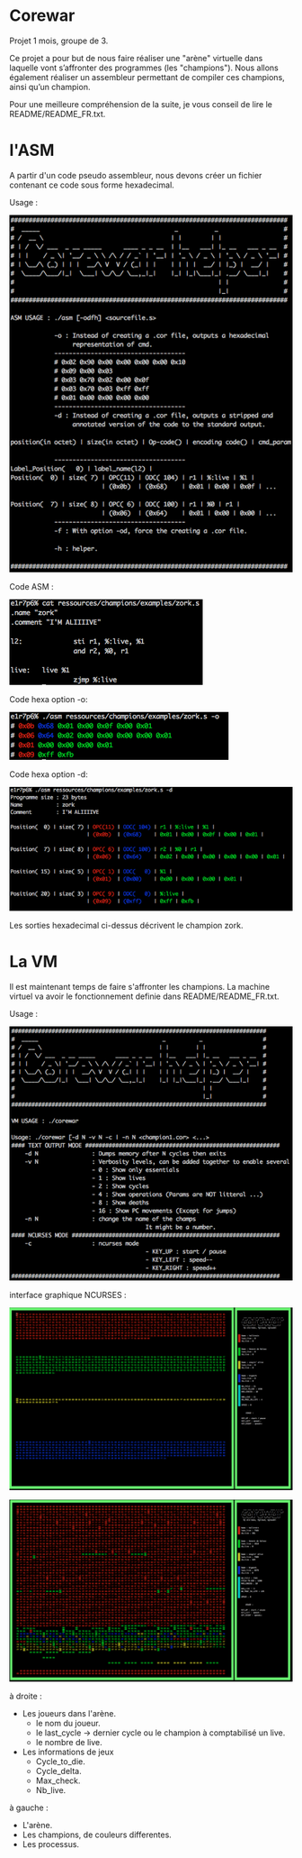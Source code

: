 # Corewar

Projet 1 mois, groupe de 3.

Ce projet a pour but de nous faire réaliser une "arène" virtuelle dans laquelle
vont s’affronter des programmes (les "champions"). Nous allons également réaliser un
assembleur permettant de compiler ces champions, ainsi qu’un champion.

Pour une meilleure compréhension de la suite, je vous conseil de lire le README/README_FR.txt.

# l'ASM

A partir d'un code pseudo assembleur, nous devons créer un fichier contenant ce code
sous forme hexadecimal.

Usage :

![usage](./images/corewar_asm_helper.png)

Code ASM :

![zork](./images/corewar_asm_zork.png)

Code hexa option -o:

![asmo](./images/corewar_asm_o.png)

Code hexa option -d:

![asmd](./images/corewar_asm_d.png)

Les sorties hexadecimal ci-dessus décrivent le champion zork.

# La VM

Il est maintenant temps de faire s'affronter les champions. La machine virtuel va avoir le fonctionnement definie dans README/README_FR.txt.

Usage :

![vm_helper](./images/corewar_vm_helper.png)

interface graphique NCURSES :

![vm1](./images/corewar_vm_1.png)

![vm2](./images/corewar_vm_2.png)

à droite :
* Les joueurs dans l'arène.
  * le nom du joueur.
  * le last_cycle -> dernier cycle ou le champion à comptabilisé un live.
  * le nombre de live.
* Les informations de jeux
  * Cycle_to_die.
  * Cycle_delta.
  * Max_check.
  * Nb_live.
 
à gauche :
* L'arène.
* Les champions, de couleurs differentes.
* Les processus.
